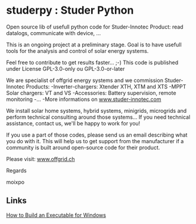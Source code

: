 # studerpy  : Studer Python

Open source lib of usefull python code for Studer-Innotec Product: read datalogs, communicate with device, ...

This is an ongoing project at a preliminary stage. Goal is to have usefull tools for the analysis and control of solar energy systems.

Feel free to contribute to get results faster... ;-)   This code is published under License GPL-3.0-only ou GPL-3.0-or-later


We are specialist of offgrid energy systems and we commission Studer-Innotec Products:
-Inverter-chargers: Xtender XTH, XTM and XTS
-MPPT Solar chargers: VT and VS
-Accessories: Battery supervision, remote monitoring
-...
-More informations on www.studer-innotec.com


We install solar home systems, hybrid systems, minigrids, microgrids and perform technical consulting around those systems...
If you need technical assistance, contact us, we'll be happy to work for you!

If you use a part of those codes, please send us an email describing what you do with it. This will help us to get support from the manufacturer if a community is built around open-source code for their product.

Please visit: www.offgrid.ch


Regards

moixpo

## Links

[How to Build an Executable for Windows](docs/how-to-build-a-windows-executable-with-pyinstaller.md)
